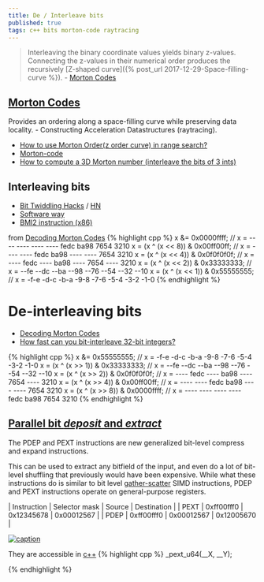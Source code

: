 ```yaml
---
title: De / Interleave bits
published: true
tags: c++ bits morton-code raytracing
---
```

> Interleaving the binary coordinate values yields binary z-values. Connecting the z-values in their numerical order produces the recursively [Z-shaped curve]({% post_url 2017-12-29-Space-filling-curve %}). - [Morton Codes](http://asgerhoedt.dk/?p=276)

## [Morton Codes](http://asgerhoedt.dk/?p=276)
Provides an ordering along a space-filling curve while preserving data locality. - Constructing Acceleration Datastructures (raytracing).

- [How to use Morton Order(z order curve) in range search?](https://stackoverflow.com/questions/30170783/how-to-use-morton-orderz-order-curve-in-range-search)
- [Morton-code](https://www.highperformancegraphics.org/wp-content/uploads/2017/Papers-Session3/HPG207_ExtendedMortonCodes.pdf)
- [How to compute a 3D Morton number (interleave the bits of 3 ints)](https://stackoverflow.com/questions/1024754/how-to-compute-a-3d-morton-number-interleave-the-bits-of-3-ints)

## Interleaving bits
- [Bit Twiddling Hacks](http://graphics.stanford.edu/~seander/bithacks.html) / [HN](https://news.ycombinator.com/item?id=25300310)
- [Software way](http://graphics.stanford.edu/~seander/bithacks.html#InterleaveBMN)
- [BMI2 instruction (x86)](https://stackoverflow.com/a/32235584/51386)

from [Decoding Morton Codes](https://fgiesen.wordpress.com/2009/12/13/decoding-morton-codes/)
{% highlight cpp %}
  x &= 0x0000ffff;                  // x = ---- ---- ---- ---- fedc ba98 7654 3210
  x = (x ^ (x <<  8)) & 0x00ff00ff; // x = ---- ---- fedc ba98 ---- ---- 7654 3210
  x = (x ^ (x <<  4)) & 0x0f0f0f0f; // x = ---- fedc ---- ba98 ---- 7654 ---- 3210
  x = (x ^ (x <<  2)) & 0x33333333; // x = --fe --dc --ba --98 --76 --54 --32 --10
  x = (x ^ (x <<  1)) & 0x55555555; // x = -f-e -d-c -b-a -9-8 -7-6 -5-4 -3-2 -1-0
{% endhighlight %}

# De-interleaving bits
- [Decoding Morton Codes](https://fgiesen.wordpress.com/2009/12/13/decoding-morton-codes/)
- [How fast can you bit-interleave 32-bit integers?](https://lemire.me/blog/2018/01/09/how-fast-can-you-bit-interleave-32-bit-integers-simd-edition/)

{% highlight cpp %}
  x &= 0x55555555;                  // x = -f-e -d-c -b-a -9-8 -7-6 -5-4 -3-2 -1-0
  x = (x ^ (x >>  1)) & 0x33333333; // x = --fe --dc --ba --98 --76 --54 --32 --10
  x = (x ^ (x >>  2)) & 0x0f0f0f0f; // x = ---- fedc ---- ba98 ---- 7654 ---- 3210
  x = (x ^ (x >>  4)) & 0x00ff00ff; // x = ---- ---- fedc ba98 ---- ---- 7654 3210
  x = (x ^ (x >>  8)) & 0x0000ffff; // x = ---- ---- ---- ---- fedc ba98 7654 3210
{% endhighlight %}

## [Parallel bit _deposit_ and _extract_](https://en.wikipedia.org/wiki/X86_Bit_manipulation_instruction_set#Parallel_bit_deposit_and_extract)

The PDEP and PEXT instructions are new generalized bit-level compress and expand instructions.

This can be used to extract any bitfield of the input, and even do a lot of bit-level shuffling that previously would have been expensive. While what these instructions do is similar to bit level [gather-scatter](https://en.wikipedia.org/wiki/Gather-scatter_(vector_addressing)) SIMD instructions, PDEP and PEXT instructions operate on general-purpose registers.

| Instruction |	Selector mask |	Source |	Destination |
| PEXT | 	0xff00fff0 | 	0x12345678 | 	0x00012567 |
| PDEP | 	0xff00fff0 |	0x00012567 |	0x12005670 |

[![caption](https://i.stack.imgur.com/75CQL.png)](https://stackoverflow.com/questions/21144237/standard-c11-code-equivalent-to-the-pext-haswell-instruction-and-likely-to-be)


They are accessible in [c++](https://cpp.hotexamples.com/examples/-/-/_pext_u64/cpp-_pext_u64-function-examples.html)
{% highlight cpp %}
_pext_u64(__X, __Y);

{% endhighlight %}
